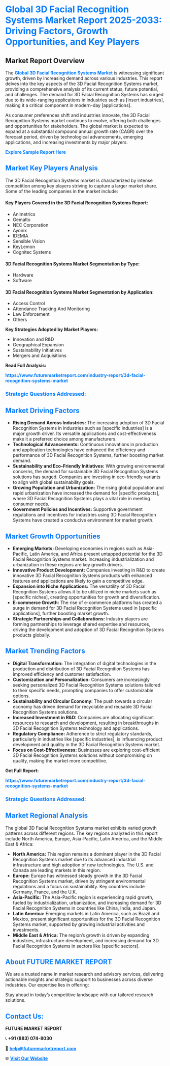 <h1 style="color: #007BFF;">Global 3D Facial Recognition Systems Market Report 2025-2033: Driving Factors, Growth Opportunities, and Key Players</h1>

<section id="overview">
<h2>Market Report Overview</h2>
<p>The <a href="https://www.futuremarketreport.com/industry-report/3d-facial-recognition-systems-market" style="color: #007BFF; text-decoration: none;"><strong>Global 3D Facial Recognition Systems Market</strong></a> is witnessing significant growth, driven by increasing demand across various industries. This report delves into the key aspects of the 3D Facial Recognition Systems market, providing a comprehensive analysis of its current status, future potential, and challenges. The demand for 3D Facial Recognition Systems has surged due to its wide-ranging applications in industries such as [insert industries], making it a critical component in modern-day [applications].</p>
<p>As consumer preferences shift and industries innovate, the 3D Facial Recognition Systems market continues to evolve, offering both challenges and opportunities for stakeholders. The global market is expected to expand at a substantial compound annual growth rate (CAGR) over the forecast period, driven by technological advancements, emerging applications, and increasing investments by major players.</p>
</section>

<section id="overview">
<p><a href="https://www.futuremarketreport.com/request-sample/reportId=116198" style="color: #007BFF; text-decoration: none;"><strong>Explore Sample Report Here</strong></a></p>
</section>

<section id="key-players">
<h2 style="color: #007BFF;">Market Key Players Analysis</h2>
<p>The 3D Facial Recognition Systems market is characterized by intense competition among key players striving to capture a larger market share. Some of the leading companies in the market include:</p>
<h4>Key Players Covered in the 3D Facial Recognition Systems Report:</h4>
<ul><li>Animetrics</li><li>Gemalto</li><li>NEC Corporation</li><li>Ayonix</li><li>IDEMIA</li><li>Sensible Vision</li><li>KeyLemon</li><li>Cognitec Systems</li></ul>
<h4>3D Facial Recognition Systems Market Segmentation by Type:</h4>
<ul><li>Hardware</li><li>Software</li></ul>

<h4>3D Facial Recognition Systems Market Segmentation by Application:</h4>
<ul><li>Access Control</li><li>Attendance Tracking And Monitoring</li><li>Law Enforcement</li><li>Others</li></ul>
<p><strong>Key Strategies Adopted by Market Players:</strong></p>
<ul>
<li>Innovation and R&D</li>
<li>Geographical Expansion</li>
<li>Sustainability Initiatives</li>
<li>Mergers and Acquisitions</li>
</ul>
</section>

<section>
<p><strong>Read Full Analysis: </strong></p><a href="https://www.futuremarketreport.com/industry-report/3d-facial-recognition-systems-market" style="color: #007BFF; text-decoration: none;"><strong>https://www.futuremarketreport.com/industry-report/3d-facial-recognition-systems-market</strong></a>
<h3 style="color: #007BFF;">Strategic Questions Addressed:</h3>
</section>

<section id="driving-factors">
<h2 style="color: #007BFF;">Market Driving Factors</h2>
<ul>
<li><strong>Rising Demand Across Industries:</strong> The increasing adoption of 3D Facial Recognition Systems in industries such as [specific industries] is a major growth driver. Its versatile applications and cost-effectiveness make it a preferred choice among manufacturers.</li>
<li><strong>Technological Advancements:</strong> Continuous innovations in production and application technologies have enhanced the efficiency and performance of 3D Facial Recognition Systems, further boosting market demand.</li>
<li><strong>Sustainability and Eco-Friendly Initiatives:</strong> With growing environmental concerns, the demand for sustainable 3D Facial Recognition Systems solutions has surged. Companies are investing in eco-friendly variants to align with global sustainability goals.</li>
<li><strong>Growing Population and Urbanization:</strong> The rising global population and rapid urbanization have increased the demand for [specific products], where 3D Facial Recognition Systems plays a vital role in meeting consumer needs.</li>
<li><strong>Government Policies and Incentives:</strong> Supportive government regulations and incentives for industries using 3D Facial Recognition Systems have created a conducive environment for market growth.</li>
</ul>
</section>

<section id="growth-opportunities">
<h2 style="color: #007BFF;">Market Growth Opportunities</h2>
<ul>
<li><strong>Emerging Markets:</strong> Developing economies in regions such as Asia-Pacific, Latin America, and Africa present untapped potential for the 3D Facial Recognition Systems market. Increasing industrialization and urbanization in these regions are key growth drivers.</li>
<li><strong>Innovative Product Development:</strong> Companies investing in R&D to create innovative 3D Facial Recognition Systems products with enhanced features and applications are likely to gain a competitive edge.</li>
<li><strong>Expansion into Niche Applications:</strong> The versatility of 3D Facial Recognition Systems allows it to be utilized in niche markets such as [specific niches], creating opportunities for growth and diversification.</li>
<li><strong>E-commerce Growth:</strong> The rise of e-commerce platforms has created a surge in demand for 3D Facial Recognition Systems used in [specific applications], further boosting market growth.</li>
<li><strong>Strategic Partnerships and Collaborations:</strong> Industry players are forming partnerships to leverage shared expertise and resources, driving the development and adoption of 3D Facial Recognition Systems products globally.</li>
</ul>
</section>

<section id="trending-factors">
<h2 style="color: #007BFF;">Market Trending Factors</h2>
<ul>
<li><strong>Digital Transformation:</strong> The integration of digital technologies in the production and distribution of 3D Facial Recognition Systems has improved efficiency and customer satisfaction.</li>
<li><strong>Customization and Personalization:</strong> Consumers are increasingly seeking personalized 3D Facial Recognition Systems solutions tailored to their specific needs, prompting companies to offer customizable options.</li>
<li><strong>Sustainability and Circular Economy:</strong> The push towards a circular economy has driven demand for recyclable and reusable 3D Facial Recognition Systems solutions.</li>
<li><strong>Increased Investment in R&D:</strong> Companies are allocating significant resources to research and development, resulting in breakthroughs in 3D Facial Recognition Systems technology and applications.</li>
<li><strong>Regulatory Compliance:</strong> Adherence to strict regulatory standards, particularly in industries like [specific industries], is influencing product development and quality in the 3D Facial Recognition Systems market.</li>
<li><strong>Focus on Cost-Effectiveness:</strong> Businesses are exploring cost-efficient 3D Facial Recognition Systems solutions without compromising on quality, making the market more competitive.</li>
</ul>
</section>

<section>
<p><strong>Get Full Report: </strong></p><a href="https://www.futuremarketreport.com/industry-report/3d-facial-recognition-systems-market" style="color: #007BFF; text-decoration: none;"><strong>https://www.futuremarketreport.com/industry-report/3d-facial-recognition-systems-market</strong></a>
<h3 style="color: #007BFF;">Strategic Questions Addressed:</h3>
</section>


<section id="regional-analysis">
<h2 style="color: #007BFF;">Market Regional Analysis</h2>
<p>The global 3D Facial Recognition Systems market exhibits varied growth patterns across different regions. The key regions analyzed in this report include North America, Europe, Asia-Pacific, Latin America, and the Middle East & Africa:</p>
<ul>
<li><strong>North America:</strong> This region remains a dominant player in the 3D Facial Recognition Systems market due to its advanced industrial infrastructure and high adoption of new technologies. The U.S. and Canada are leading markets in this region.</li>
<li><strong>Europe:</strong> Europe has witnessed steady growth in the 3D Facial Recognition Systems market, driven by stringent environmental regulations and a focus on sustainability. Key countries include Germany, France, and the U.K.</li>
<li><strong>Asia-Pacific:</strong> The Asia-Pacific region is experiencing rapid growth, fueled by industrialization, urbanization, and increasing demand for 3D Facial Recognition Systems in countries like China, India, and Japan.</li>
<li><strong>Latin America:</strong> Emerging markets in Latin America, such as Brazil and Mexico, present significant opportunities for the 3D Facial Recognition Systems market, supported by growing industrial activities and investments.</li>
<li><strong>Middle East & Africa:</strong> The region’s growth is driven by expanding industries, infrastructure development, and increasing demand for 3D Facial Recognition Systems in sectors like [specific sectors].</li>
</ul>
</section>

<footer>
<h2 style="color: #007BFF;">About FUTURE MARKET REPORT</h2>
<p>We are a trusted name in market research and advisory services, delivering actionable insights and strategic support to businesses across diverse industries. Our expertise lies in offering:</p>

<p>Stay ahead in today’s competitive landscape with our tailored research solutions.</p>

<h2 style="color: #007BFF;">Contact Us:</h2>
<p><strong>FUTURE MARKET REPORT</strong></p>
<p>📞 <strong>+91 (883) 074-8030</strong></p>
<p>📧 <strong><a href="mailto:help@futuremarketreport.com" style="color: #007BFF;">help@futuremarketreport.com</a></strong></p>
<p>🌐 <strong><a href="https://www.futuremarketreport.com/" style="color: #007BFF;">Visit Our Website</a></strong></p>
</footer>